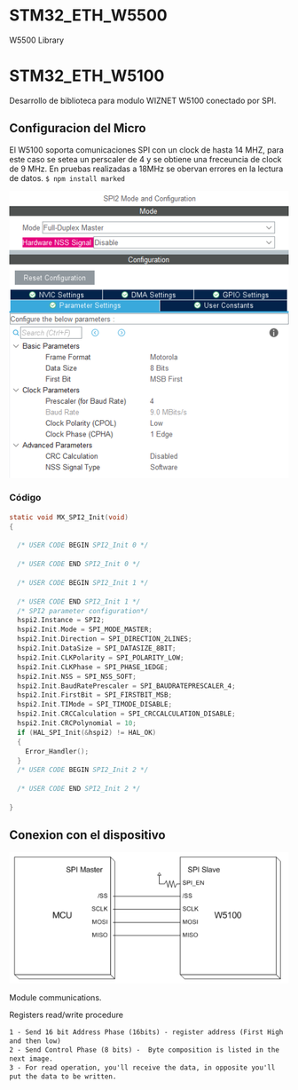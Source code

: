# STM32_ETH_W5500
 W5500 Library
# STM32_ETH_W5100
 Desarrollo de biblioteca para modulo WIZNET W5100 conectado por SPI.
## Configuracion del Micro 
El W5100 soporta comunicaciones SPI con un clock de hasta 14 MHZ, para este caso se setea un perscaler de 4 y se obtiene una freceuncia de clock de 9 MHz.
En pruebas realizadas a 18MHz se obervan errores en la lectura de datos.
`$ npm install marked`

![](doc/stm32_conf.PNG)
### Código 
```c
static void MX_SPI2_Init(void)
{

  /* USER CODE BEGIN SPI2_Init 0 */

  /* USER CODE END SPI2_Init 0 */

  /* USER CODE BEGIN SPI2_Init 1 */

  /* USER CODE END SPI2_Init 1 */
  /* SPI2 parameter configuration*/
  hspi2.Instance = SPI2;
  hspi2.Init.Mode = SPI_MODE_MASTER;
  hspi2.Init.Direction = SPI_DIRECTION_2LINES;
  hspi2.Init.DataSize = SPI_DATASIZE_8BIT;
  hspi2.Init.CLKPolarity = SPI_POLARITY_LOW;
  hspi2.Init.CLKPhase = SPI_PHASE_1EDGE;
  hspi2.Init.NSS = SPI_NSS_SOFT;
  hspi2.Init.BaudRatePrescaler = SPI_BAUDRATEPRESCALER_4;
  hspi2.Init.FirstBit = SPI_FIRSTBIT_MSB;
  hspi2.Init.TIMode = SPI_TIMODE_DISABLE;
  hspi2.Init.CRCCalculation = SPI_CRCCALCULATION_DISABLE;
  hspi2.Init.CRCPolynomial = 10;
  if (HAL_SPI_Init(&hspi2) != HAL_OK)
  {
    Error_Handler();
  }
  /* USER CODE BEGIN SPI2_Init 2 */

  /* USER CODE END SPI2_Init 2 */

}
```
## Conexion con el dispositivo

![](doc/conexiones.PNG)

Module communications.

Registers read/write procedure

	1 - Send 16 bit Address Phase (16bits) - register address (First High and then low)
	2 - Send Control Phase (8 bits) -  Byte composition is listed in the next image.
	3 - For read operation, you'll receive the data, in opposite you'll put the data to be written.

